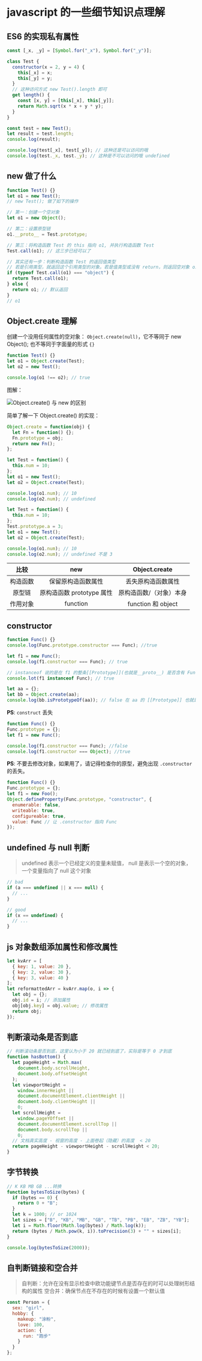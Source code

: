 # javascript 的一些细节知识点理解

## ES6 的实现私有属性

```javascript
const [_x, _y] = [Symbol.for("_x"), Symbol.for("_y")];

class Test {
  constructor(x = 2, y = 4) {
    this[_x] = x;
    this[_y] = y;
  }
  // 这种访问方式 new Test().length 即可
  get length() {
    const [x, y] = [this[_x], this[_y]];
    return Math.sqrt(x * x + y * y);
  }
}

const test = new Test();
let result = test.length;
console.log(result);

console.log(test[_x], test[_y]); // 这种还是可以访问的哦
console.log(test._x, test._y); // 这种是不可以访问的哦 undefined
```

## new 做了什么

```javascript
function Test() {}
let o1 = new Test();
// new Test(); 做了如下的操作

// 第一：创建一个空对象
let o1 = new Object();

// 第二：设置原型链
o1.__proto__ = Test.prototype;

// 第三：将构造函数 Test 的 this 指向 o1, 并执行构造函数 Test
Test.call(o1); // 这三步已经可以了

// 其实还有一步：判断构造函数 Test 的返回值类型
// 若是引用类型，就返回这个引用类型的对象。若是值类型或没有 return，则返回空对象 o1。
if (typeof Test.call(o1) === "object") {
  return Test.call(o1);
} else {
  return o1; // 默认返回
}
// o1
```

## Object.create 理解

创建一个没用任何属性的空对象： `Object.create(null)`，它不等同于 new Object(); 也不等同于字面量的形式 `{}`

```javascript
function Test() {}
let o1 = Object.create(Test);
let o2 = new Test();

console.log(o1 !== o2); // true
```

图解：

![Object.create() 与 new 的区别](<Object.create()与new的区别.png> "Object.create() 与 new 的区别")

简单了解一下 Object.create() 的实现：

```javascript
Object.create = function(obj) {
  let Fn = function() {};
  Fn.prototype = obj;
  return new Fn();
};
```

```javascript
let Test = function() {
  this.num = 10;
};
let o1 = new Test();
let o2 = Object.create(Test);

console.log(o1.num); // 10
console.log(o2.num); // undefined
```

```javascript
let Test = function() {
  this.num = 10;
};
Test.prototype.a = 3;
let o1 = new Test();
let o2 = Object.create(Test);

console.log(o1.num); // 10
console.log(o2.num); // undefined 不是 3
```

|   比较   |            new            |      Object.create      |
| :------: | :-----------------------: | :---------------------: |
| 构造函数 |    保留原构造函数属性     |   丢失原构造函数属性    |
|  原型链  | 原构造函数 prototype 属性 | 原构造函数/（对象）本身 |
| 作用对象 |         function          |   function 和 object    |

## constructor

```javascript
function Func() {}
console.log(Func.prototype.constructor === Func); //true

let f1 = new Func();
console.log(f1.constructor === Func); // true

// instanceof 说的是在 f1 的整条[[Prototype]](也就是__proto__) 是否含有 Func.prototype 对象。
console.lot(f1 instanceof Func); // true

let aa = {};
let bb = Object.create(aa);
console.log(bb.isPrototypeOf(aa)); // false 在 aa 的 [[Prototype]] 也就是 __proto__ 上是否出现过 bb
```

**PS**: `construct` 丢失

```javascript
function Func() {}
Func.prototype = {};
let f1 = new Func();

console.log(f1.constructor === Func); //false
console.log(f1.constructor === Object); //true
```

**PS**: 不要去修改对象，如果用了，请记得检查你的原型，避免出现 `.constructor` 的丢失。

```javascript
function Func() {}
Func.prototype = {};
let f1 = new Foo();
Object.defineProperty(Func.prototype, "constructor", {
  enumerable: false,
  writeable: true,
  configureable: true,
  value: Func // 让 .constructor 指向 Func
});
```

## undefined 与 null 判断

> undefined 表示一个已经定义的变量未赋值， null 是表示一个空的对象，一个变量指向了 null 这个对象

```javascript
// bad
if (a === undefined || x === null) {
  // ...
}

// good
if (x == undefined) {
  // ...
}
```

## js 对象数组添加属性和修改属性

```javascript
let kvArr = [
  { key: 1, value: 20 },
  { key: 2, value: 30 },
  { key: 3, value: 40 }
];
let reformattedArr = kvArr.map(o, i => {
  let obj = {};
  obj.id = i; // 添加属性
  obj[obj.key] = obj.value; // 修改属性
  return obj;
});
```

## 判断滚动条是否到底

```javascript
// 判断滚动条是否到底，这里认为小于 20 就已经到底了，实际是等于 0 才到底
function hasBottom() {
  let pageHeight = Math.max(
    document.body.scrollHeight,
    document.body.offsetHeight
  );
  let viewportHeight =
    window.innerHeight ||
    document.documentElement.clientHeight ||
    document.body.clientHeight ||
    0;
  let scrollHeight =
    window.pageYOffset ||
    document.documentElement.scrollTop ||
    document.body.scrollTop ||
    0;
  // 文档真实高度 - 视窗的高度 - 上面卷起（隐藏）的高度  < 20
  return pageHeight - viewportHeight - scrollHeight < 20;
}
```

## 字节转换

```javascript
// K KB MB GB ...转换
function bytesToSize(bytes) {
  if (bytes == 0) {
    return 0 + "B";
  }
  let k = 1000; // or 1024
  let sizes = ["B", "KB", "MB", "GB", "TB", "PB", "EB", "ZB", "YB"];
  let i = Math.floor(Math.log(bytes) / Math.log(k));
  return (bytes / Math.pow(k, i)).toPrecision(3) + "" + sizes[i];
}

console.log(bytesToSize(2000));
```

## 自判断链接和空合并

> 自判断：允许在没有显示检查中欧功能键节点是否存在的时可以处理树形结构的属性
> 空合并：确保节点在不存在的时候有设置一个默认值

```javascript
const Person = {
  sex: "girl",
  hobby: {
    makeup: "涂粉",
    love: 100,
    action: {
      run: "跑步"
    }
  }
};
```
